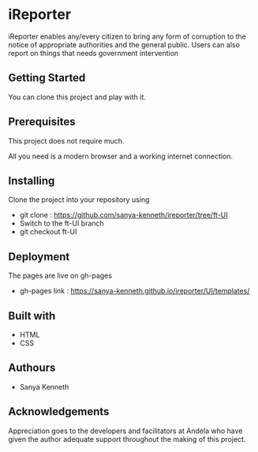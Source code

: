# iReporter

iReporter enables any/every citizen to bring any form of corruption to the notice of appropriate authorities and the general public. Users can also report on things that needs government intervention

## Getting Started

You can clone this project and play with it.

## Prerequisites

This project does not require much. 

All you need is a modern browser and a working internet connection.

 
## Installing

Clone the project into your repository using    
- git clone : https://github.com/sanya-kenneth/ireporter/tree/ft-UI
- Switch to the ft-UI branch
- git checkout ft-UI


## Deployment

The pages are live on gh-pages
- gh-pages link : https://sanya-kenneth.github.io/ireporter/UI/templates/


## Built with

- HTML
- CSS

## Authours

- Sanya Kenneth


## Acknowledgements

Appreciation goes to the developers and facilitators at Andela who have given the author adequate support throughout the making of this project.